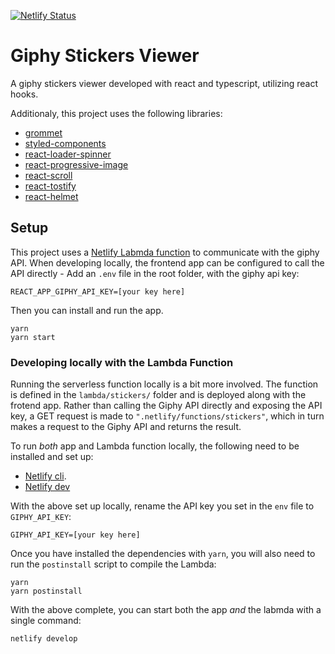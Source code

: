 [![Netlify Status](https://api.netlify.com/api/v1/badges/2442892a-1996-4c4b-bdd7-d94281143f57/deploy-status)](https://app.netlify.com/sites/giphy-stickers/deploys)

# Giphy Stickers Viewer


A giphy stickers viewer developed with react and typescript, utilizing react hooks.

Additionaly, this project uses the following libraries: 

- [grommet](https://v2.grommet.io/)
- [styled-components](https://www.styled-components.com/)
- [react-loader-spinner](https://www.npmjs.com/package/react-loader-spinner)
- [react-progressive-image](https://github.com/FormidableLabs/react-progressive-image)
- [react-scroll](https://github.com/fisshy/react-scroll)
- [react-tostify](https://github.com/fkhadra/react-toastify)
- [react-helmet](https://github.com/nfl/react-helmet)

## Setup

This project uses a [Netlify Labmda function](https://docs.netlify.com/functions/overview/) to communicate with the giphy API. When developing locally, the frontend app can be configured to call the API directly - Add an `.env` file in the root folder, with the giphy api key:

```
REACT_APP_GIPHY_API_KEY=[your key here]
```

Then you can install and run the app.

```
yarn
yarn start
```

### Developing locally with the Lambda Function

Running the serverless function locally is a bit more involved.
The function is defined in the `lambda/stickers/` folder and is deployed along with the frotend app. Rather than calling the Giphy API directly and exposing the API key, a GET request is made to `".netlify/functions/stickers"`, which in turn makes a request to the Giphy API and returns the result.

To run _both_ app and Lambda function locally, the following need to be installed and set up:
- [Netlify cli](https://docs.netlify.com/cli/get-started/#installation). 
- [Netlify dev](https://github.com/netlify/cli/blob/master/docs/netlify-dev.md)

With the above set up locally, rename the API key you set in the `env` file to `GIPHY_API_KEY`:

```
GIPHY_API_KEY=[your key here]
```

Once you have installed the dependencies with `yarn`, you will also need to run the `postinstall` script to compile the Lambda:

```
yarn
yarn postinstall
```

With the above complete, you can start both the app _and_ the labmda with a single command:

```
netlify develop
```



